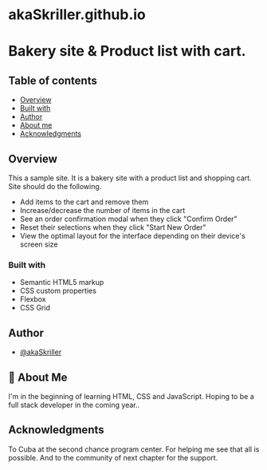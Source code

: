 

# akaSkriller.github.io

# Bakery site & Product list with cart.

## Table of contents

- [Overview](#overview)
- [Built with](#built-with)
- [Author](#author)
- [About me](#about-me)
- [Acknowledgments](#acknowledgments)

## Overview

This a sample site. It is a bakery site with a product list and shopping cart.
Site should do the following.

- Add items to the cart and remove them
- Increase/decrease the number of items in the cart
- See an order confirmation modal when they click "Confirm Order"
- Reset their selections when they click "Start New Order"
- View the optimal layout for the interface depending on their device's screen size

### Built with

- Semantic HTML5 markup
- CSS custom properties
- Flexbox
- CSS Grid

## Author

- [@akaSkriller](https://www.github.com/akaSkriller)


## 🚀 About Me
I'm in the beginning of learning HTML, CSS and JavaScript. Hoping to be a full stack developer in the coming year..

## Acknowledgments

To Cuba at the second chance program center. For helping me see that all is possible.
And to the community of next chapter for the support.
